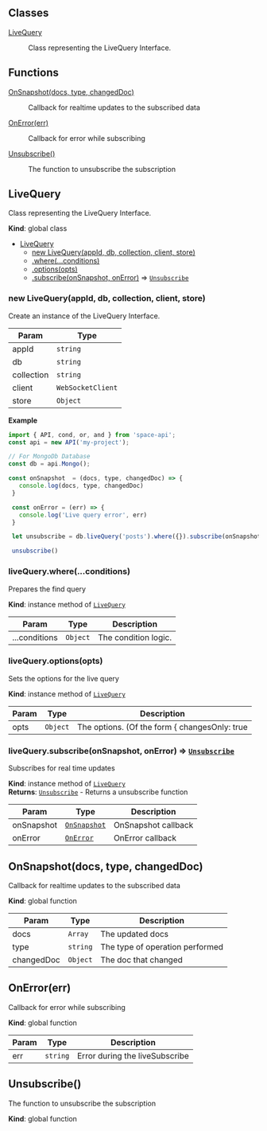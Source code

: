 ## Classes

<dl>
<dt><a href="#LiveQuery">LiveQuery</a></dt>
<dd><p>Class representing the LiveQuery Interface.</p>
</dd>
</dl>

## Functions

<dl>
<dt><a href="#OnSnapshot">OnSnapshot(docs, type, changedDoc)</a></dt>
<dd><p>Callback for realtime updates to the subscribed data</p>
</dd>
<dt><a href="#OnError">OnError(err)</a></dt>
<dd><p>Callback for error while subscribing</p>
</dd>
<dt><a href="#Unsubscribe">Unsubscribe()</a></dt>
<dd><p>The function to unsubscribe the subscription</p>
</dd>
</dl>

<a name="LiveQuery"></a>

## LiveQuery
Class representing the LiveQuery Interface.

**Kind**: global class  

* [LiveQuery](#LiveQuery)
    * [new LiveQuery(appId, db, collection, client, store)](#new_LiveQuery_new)
    * [.where(...conditions)](#LiveQuery+where)
    * [.options(opts)](#LiveQuery+options)
    * [.subscribe(onSnapshot, onError)](#LiveQuery+subscribe) ⇒ [<code>Unsubscribe</code>](#Unsubscribe)

<a name="new_LiveQuery_new"></a>

### new LiveQuery(appId, db, collection, client, store)
Create an instance of the LiveQuery Interface.


| Param | Type |
| --- | --- |
| appId | <code>string</code> | 
| db | <code>string</code> | 
| collection | <code>string</code> | 
| client | <code>WebSocketClient</code> | 
| store | <code>Object</code> | 

**Example**  
```js
import { API, cond, or, and } from 'space-api';
const api = new API('my-project');

// For MongoDb Database
const db = api.Mongo();

const onSnapshot  = (docs, type, changedDoc) => {
   console.log(docs, type, changedDoc)
 }

 const onError = (err) => {
   console.log('Live query error', err)
 }

 let unsubscribe = db.liveQuery('posts').where({}).subscribe(onSnapshot, onError) 

 unsubscribe()
```
<a name="LiveQuery+where"></a>

### liveQuery.where(...conditions)
Prepares the find query

**Kind**: instance method of [<code>LiveQuery</code>](#LiveQuery)  

| Param | Type | Description |
| --- | --- | --- |
| ...conditions | <code>Object</code> | The condition logic. |

<a name="LiveQuery+options"></a>

### liveQuery.options(opts)
Sets the options for the live query

**Kind**: instance method of [<code>LiveQuery</code>](#LiveQuery)  

| Param | Type | Description |
| --- | --- | --- |
| opts | <code>Object</code> | The options. (Of the form { changesOnly: true|false }) |

<a name="LiveQuery+subscribe"></a>

### liveQuery.subscribe(onSnapshot, onError) ⇒ [<code>Unsubscribe</code>](#Unsubscribe)
Subscribes for real time updates

**Kind**: instance method of [<code>LiveQuery</code>](#LiveQuery)  
**Returns**: [<code>Unsubscribe</code>](#Unsubscribe) - Returns a unsubscribe function  

| Param | Type | Description |
| --- | --- | --- |
| onSnapshot | [<code>OnSnapshot</code>](#OnSnapshot) | OnSnapshot callback |
| onError | [<code>OnError</code>](#OnError) | OnError callback |

<a name="OnSnapshot"></a>

## OnSnapshot(docs, type, changedDoc)
Callback for realtime updates to the subscribed data

**Kind**: global function  

| Param | Type | Description |
| --- | --- | --- |
| docs | <code>Array</code> | The updated docs |
| type | <code>string</code> | The type of operation performed |
| changedDoc | <code>Object</code> | The doc that changed |

<a name="OnError"></a>

## OnError(err)
Callback for error while subscribing

**Kind**: global function  

| Param | Type | Description |
| --- | --- | --- |
| err | <code>string</code> | Error during the liveSubscribe |

<a name="Unsubscribe"></a>

## Unsubscribe()
The function to unsubscribe the subscription

**Kind**: global function  
